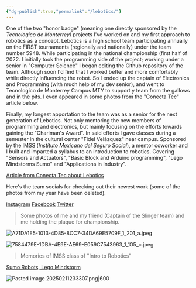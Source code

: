```yaml
---
{"dg-publish":true,"permalink":"/lebotics/"}
---
```


One of the two "honor badge" (meaning one directly sponsored by the *Tecnologico de Monterrey)* projects I've worked on and my first approach to robotics as a concept. Lebotics is a high school team participating annually on the FIRST tournaments (regionally and nationally) under the team number 5948. While participating in the national championship (first half of 2022. I initially took the programming side of the project; working under a senior in "Computer Science" I began editing the Github repository of the team. Although soon I'd find that I worked better and more comfortably while directly influencing the robot. So I ended up the captain of Electronics and Programming (with much help of my dev senior), and went to Tecnologico de Monterrey Campus MTY to support y team from the gallows and in the pits. I even appeared in some photos from the "Conecta Tec" article below.

Finally, my longest apportation to the team was as a senior for the next generation of Lebotics. Not only mentoring the new members of programming and electronics, but mainly focusing on the efforts towards gaining the "Chariman's Award". In said efforts I gave classes during a semester in the cultural center "Fidel Velázquez" near campus. Sponsored by the IMSS (*Instituto Mexicano del Seguro Social*), a mentor coworker and I built and imparted a syllabus to an introduction to robotics. Covering "Sensors and Actuators", "Basic Block and Arduino programming", "Lego Mindstorms Sumo" and "Applications in Industry". 

[Article from Conecta Tec about Lebotics](https://conecta.tec.mx/es/noticias/cuernavaca/educacion/alumnos-del-tec-cuernavaca-triunfan-en-first-con-robot-la-hija)


Here's the team socials for checking out their newest work (some of the photos from my year have been deleted).

[Instagram](https://www.instagram.com/lebotics_5948/)
[Facebook](https://www.facebook.com/p/Lebotics-5948-100057176151607/)
[Twitter](https://x.com/lebotics_5948)

> Some photos of me and my friend (Captain of the Slinger team) and me holding the plaque for championship.

![A71DA1E5-1013-4D85-8CC7-34DA69E5709F_1_201_a.jpeg](/img/user/imagenes/A71DA1E5-1013-4D85-8CC7-34DA69E5709F_1_201_a.jpeg)

![7584479E-1DBA-4E9E-AE69-E059C7543963_1_105_c.jpeg](/img/user/imagenes/7584479E-1DBA-4E9E-AE69-E059C7543963_1_105_c.jpeg)

> Memories of IMSS class of "Intro to Robotics"

[Sumo Robots, Lego Mindstorm](https://drive.google.com/drive/folders/1u3po3CR6c0EWJC-VQepd1K_oonvm8BZM?usp=sharing)

![Pasted image 20250211233307.png|600](/img/user/imagenes/Pasted%20image%2020250211233307.png)